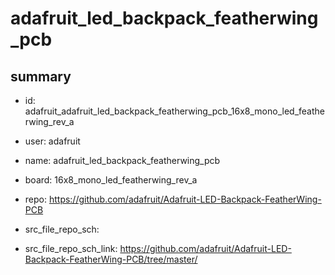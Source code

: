# adafruit_led_backpack_featherwing_pcb
 
## summary 
* id: adafruit_adafruit_led_backpack_featherwing_pcb_16x8_mono_led_featherwing_rev_a
* user: adafruit
* name: adafruit_led_backpack_featherwing_pcb
* board: 16x8_mono_led_featherwing_rev_a
* repo: https://github.com/adafruit/Adafruit-LED-Backpack-FeatherWing-PCB



* src_file_repo_sch: 
* src_file_repo_sch_link: https://github.com/adafruit/Adafruit-LED-Backpack-FeatherWing-PCB/tree/master/




